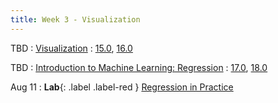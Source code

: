 ```yaml
---
title: Week 3 - Visualization
---
```


TBD
: [Visualization](https://drive.google.com/drive/folders/1sgfmWkngF3hpdOlNtKLmSlorU6Zzo0U0)
  : [15.0](https://inferentialthinking.com/chapters/15/Prediction.html), [16.0](https://inferentialthinking.com/chapters/16/Inference_for_Regression.html)

TBD
: [Introduction to Machine Learning: Regression](https://drive.google.com/drive/folders/1sgfmWkngF3hpdOlNtKLmSlorU6Zzo0U0)
  : [17.0](https://inferentialthinking.com/chapters/17/Classification.html), [18.0](https://inferentialthinking.com/chapters/18/Updating_Predictions.html)

Aug 11
: **Lab**{: .label .label-red } [Regression in Practice](https://drive.google.com/drive/folders/10HRUkVGSEJqDpoqrPs1Dqcht_dG8c-Zr)


